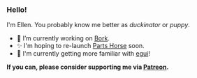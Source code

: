### Hello!

I'm Ellen. You probably know me better as _duckinator_ or _puppy_.

- 🔭 I’m currently working on [Bork](https://github.com/duckinator/bork)<!-- and [Boreutils](https://github.com/duckinator/boreutils) -->.
- ✨ I'm hoping to re-launch [Parts Horse](https://parts.horse) soon.
- 🌱 I'm currently getting more familiar with [egui](https://github.com/emilk/egui)!
<!-- - 🤔 I'm currently looking for help [resolving a macOS-specific CI failure with Bork](https://github.com/duckinator/bork/issues/282). This is blocking the v6.0.0 release. -->
<!-- - 🌱 I’m currently learning about [expert systems](https://en.wikipedia.org/wiki/Expert_system). -->

**If you can, please consider supporting me via [Patreon](https://patreon.com/duckinator).**

<!--
**duckinator/duckinator** is a ✨ _special_ ✨ repository because its `README.md` (this file) appears on your GitHub profile.

Here are some ideas to get you started:

- 🔭 I’m currently working on ...
- 🌱 I’m currently learning ...
- 👯 I’m looking to collaborate on ...
- 🤔 I’m looking for help with ...
- 💬 Ask me about ...
- 📫 How to reach me: ...
- 😄 Pronouns: ...
- ⚡ Fun fact: ...
-->
 
